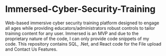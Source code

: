 # Immersed-Cyber-Security-Training
Web-based immersive cyber security training platform designed to engage all ages while providing educators/administrators robust controls to tailor
training content for any user. Immersed is an MVP and due to the proprietary nature of the code, I can only provide code snippets of my code. This repository contains SQL, .Net, and React code for the File upload and Contact Us Features.
